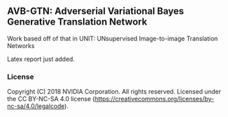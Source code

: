## AVB-GTN: Adverserial Variational Bayes Generative Translation Network

Work based off of that in UNIT: UNsupervised Image-to-image Translation Networks

Latex report just added.



### License

Copyright (C) 2018 NVIDIA Corporation.  All rights reserved.
Licensed under the CC BY-NC-SA 4.0 license (https://creativecommons.org/licenses/by-nc-sa/4.0/legalcode). 

